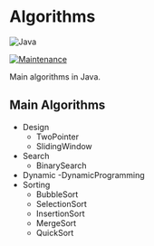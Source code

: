 # Algorithms

![Java](https://img.shields.io/badge/java-%23ED8B00.svg?style=for-the-badge&logo=openjdk&logoColor=white)

[![Maintenance](https://img.shields.io/badge/Maintained%3F-yes-green.svg)](https://GitHub.com/Naereen/StrapDown.js/graphs/commit-activity)

Main algorithms in Java.

## Main Algorithms

- Design
  - TwoPointer
  - SlidingWindow
- Search
  - BinarySearch
- Dynamic
  -DynamicProgramming
- Sorting
  - BubbleSort
  - SelectionSort
  - InsertionSort
  - MergeSort
  - QuickSort
